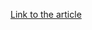 [Link to the article](https://www.akamai.com/blog/security/our-journey-to-detect-log4j-vulnerable-machines)
